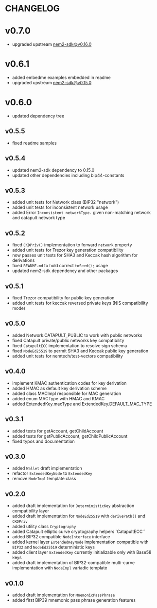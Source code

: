 # CHANGELOG

# v0.7.0

- upgraded upstream nem2-sdk@v0.16.0

# v0.6.1

- added embedme examples embedded in readme
- upgraded upstream nem2-sdk@v0.15.0

# v0.6.0

- updated dependency tree

## v0.5.5

- fixed readme samples

## v0.5.4

- updated nem2-sdk dependency to 0.15.0
- updated other dependencies including bip44-constants

## v0.5.3

- added unit tests for Network class (BIP32 "network")
- added unit tests for inconsistent network usage
- added Error `Inconsistent networkType.` given non-matching network and catapult network type

## v0.5.2

- fixed `CKDPriv()` implementation to forward `network` property
- added unit tests for Trezor key generation compatibility
- now passes unit tests for SHA3 and Keccak hash algorithm for derivations
- fixed `README.md` to hold correct `toSeed();` usage
- updated nem2-sdk dependency and other packages

## v0.5.1

- fixed Trezor compatibility for public key generation
- added unit tests for keccak reversed private keys (NIS compatibility mode)

## v0.5.0

- added Network.CATAPULT_PUBLIC to work with public networks
- fixed Catapult private/public networks key compatibility
- fixed `CatapultECC` implementation to resolve sign schema
- fixed `NodeEd25519` to permit SHA3 and Keccak public key generation
- added unit tests for nemtech/test-vectors compatibility

## v0.4.0

- implement KMAC authentication codes for key derivation
- added HMAC as default key derivation scheme
- added class MACImpl responsible for MAC generation
- added enum MACType with HMAC and KMAC
- added ExtendedKey.macType and ExtendedKey.DEFAULT_MAC_TYPE

## v0.3.1

- added tests for getAccount, getChildAccount
- added tests for getPublicAccount, getChildPublicAccount
- fixed typos and documentation

## v0.3.0

- added `Wallet` draft implementation
- refactor `ExtendedKeyNode` to `ExtendedKey`
- remove `NodeImpl` template class

## v0.2.0

- added draft implementation for `DeterministicKey` abstraction compatibility layer
- added draft implementation for `NodeEd25519` with `derivePath()` and `CKDPriv`
- added utility class `Cryptography`
- added Catapult elliptic curve cryptography helpers `CatapultECC``
- added BIP32 compatible `NodeInterface` interface
- added kernel layer `ExtendedKeyNode` implementation compatible with `BIP32` and `NodeEd25519` deterministic keys
- added client layer `ExtendedKey` currently initializable only with Base58 keys
- added draft implementation of BIP32-compatible multi-curve implementation with `NodeImpl` variadic template

## v0.1.0

- added draft implementation for `MnemonicPassPhrase`
- added first BIP39 mnemonic pass phrase generation features
